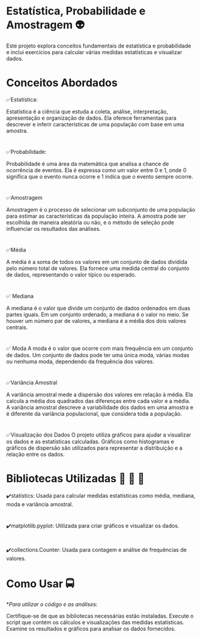 # Estatística, Probabilidade e Amostragem   :alien:
 Este projeto explora conceitos fundamentais de estatística e probabilidade e inclui exercícios para calcular várias medidas estatísticas e visualizar dados.
 ##

# Conceitos Abordados

:white_check_mark:Estatística:

Estatística é a ciência que estuda a coleta, análise, interpretação, apresentação e organização de dados. Ela oferece ferramentas para descrever e inferir características de uma população com base em uma amostra.
#
:white_check_mark:Probabilidade:

Probabilidade é uma área da matemática que analisa a chance de ocorrência de eventos. Ela é expressa como um valor entre 0 e 1, onde 0 significa que o evento nunca ocorre e 1 indica que o evento sempre ocorre.
#

:white_check_mark:Amostragem

Amostragem é o processo de selecionar um subconjunto de uma população para estimar as características da população inteira. A amostra pode ser escolhida de maneira aleatória ou não, e o método de seleção pode influenciar os resultados das análises.
#

:white_check_mark:Média

A média é a soma de todos os valores em um conjunto de dados dividida pelo número total de valores. Ela fornece uma medida central do conjunto de dados, representando o valor típico ou esperado.
#


:white_check_mark: Mediana

A mediana é o valor que divide um conjunto de dados ordenados em duas partes iguais. Em um conjunto ordenado, a mediana é o valor no meio. Se houver um número par de valores, a mediana é a média dos dois valores centrais.
#

:white_check_mark: Moda
A moda é o valor que ocorre com mais frequência em um conjunto de dados. Um conjunto de dados pode ter uma única moda, várias modas ou nenhuma moda, dependendo da frequência dos valores.
#

:white_check_mark:Variância Amostral

A variância amostral mede a dispersão dos valores em relação à média. Ela calcula a média dos quadrados das diferenças entre cada valor e a média. A variância amostral descreve a variabilidade dos dados em uma amostra e é diferente da variância populacional, que considera toda a população.
#

:white_check_mark:Visualização dos Dados
O projeto utiliza gráficos para ajudar a visualizar os dados e as estatísticas calculadas. Gráficos como histogramas e gráficos de dispersão são utilizados para representar a distribuição e a relação entre os dados.
##

# Bibliotecas Utilizadas   :beginner:   :beginner:   :beginner: 

:heavy_check_mark:statistics: Usada para calcular medidas estatísticas como média, mediana, moda e variância amostral.
#
:heavy_check_mark:matplotlib.pyplot: Utilizada para criar gráficos e visualizar os dados.
#
:heavy_check_mark:collections.Counter: Usada para contagem e análise de frequências de valores.
##

# Como Usar   :oncoming_bus:
**Para utilizar o código e as análises:*

Certifique-se de que as bibliotecas necessárias estão instaladas.
Execute o script que contém os cálculos e visualizações das medidas estatísticas.
Examine os resultados e gráficos para analisar os dados fornecidos.
